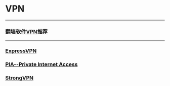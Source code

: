 # VPN

---
### [翻墙软件VPN推荐](https://github.com/vpncn/vpncn.github.io)

---
### [ExpressVPN](https://www.expressvpn.com/)

### [PIA--Private Internet Access](https://www.privateinternetaccess.com/)

### [StrongVPN](https://strongvpn.com/)

